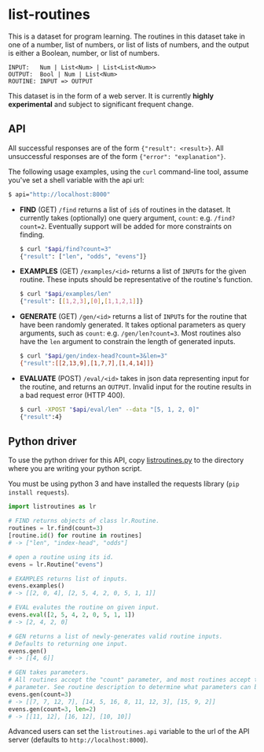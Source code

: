 # list-routines

This is a dataset for program learning. The routines in this dataset take in
one of a number, list of numbers, or list of lists of numbers, and the
output is either a Boolean, number, or list of numbers.

```
INPUT:   Num | List<Num> | List<List<Num>>
OUTPUT:  Bool | Num | List<Num>
ROUTINE: INPUT => OUTPUT
```

This dataset is in the form of a web server. It is currently **highly
experimental** and subject to significant frequent change.

## API

All successful responses are of the form `{"result": <result>}`. All
unsuccessful responses are of the form `{"error": "explanation"}`.

The following usage examples, using the `curl` command-line tool, assume
you've set a shell variable with the api url:

```bash
$ api="http://localhost:8000"
```

- **FIND** (GET) `/find` returns a list of `id`s of routines in the dataset.
  It currently takes (optionally) one query argument, `count`: e.g.
  `/find?count=2`. Eventually support will be added for more constraints on
  finding.

  ```bash
  $ curl "$api/find?count=3"
  {"result": ["len", "odds", "evens"]}
  ```
- **EXAMPLES** (GET) `/examples/<id>` returns a list of `INPUT`s for the
  given routine. These inputs should be representative of the routine's
  function.

  ```bash
  $ curl "$api/examples/len"
  {"result": [[1,2,3],[0],[1,1,2,1]]}
  ```
- **GENERATE** (GET) `/gen/<id>` returns a list of `INPUT`s for the routine
  that have been randomly generated. It takes optional parameters as query
  arguments, such as `count`: e.g. `/gen/len?count=3`. Most routines also
  have the `len` argument to constrain the length of generated inputs.

  ```bash
  $ curl "$api/gen/index-head?count=3&len=3"
  {"result":[[2,13,9],[1,7,7],[1,4,14]]}
  ```
- **EVALUATE** (POST) `/eval/<id>` takes in json data representing input for
  the routine, and returns an `OUTPUT`. Invalid input for the routine
  results in a bad request error (HTTP 400).

  ```bash
  $ curl -XPOST "$api/eval/len" --data "[5, 1, 2, 0]"
  {"result":4}
  ```

## Python driver

To use the python driver for this API, copy
[listroutines.py](https://github.com/lucasem/list-routines/blob/master/listroutines.py)
to the directory where you are writing your python script.

You must be using python 3 and have installed the requests library (`pip
install requests`).

```python
import listroutines as lr

# FIND returns objects of class lr.Routine.
routines = lr.find(count=3)
[routine.id() for routine in routines]
# -> ["len", "index-head", "odds"]

# open a routine using its id.
evens = lr.Routine("evens")

# EXAMPLES returns list of inputs.
evens.examples()
# -> [[2, 0, 4], [2, 5, 4, 2, 0, 5, 1, 1]]

# EVAL evalutes the routine on given input.
evens.eval([2, 5, 4, 2, 0, 5, 1, 1])
# -> [2, 4, 2, 0]

# GEN returns a list of newly-generates valid routine inputs.
# Defaults to returning one input.
evens.gen()
# -> [[4, 6]]

# GEN takes parameters.
# All routines accept the "count" parameter, and most routines accept the "len"
# parameter. See routine description to determine what parameters can be used.
evens.gen(count=3)
# -> [[7, 7, 12, 7], [14, 5, 16, 8, 11, 12, 3], [15, 9, 2]]
evens.gen(count=3, len=2)
# -> [[11, 12], [16, 12], [10, 10]]
```

Advanced users can set the `listroutines.api` variable to the url of the API
server (defaults to `http://localhost:8000`).
